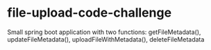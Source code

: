 # file-upload-code-challenge

 Small spring boot application with two functions:
       getFileMetadata(),
       updateFileMetadata(),
       uploadFileWithMetadata(),
       deleteFileMetadata